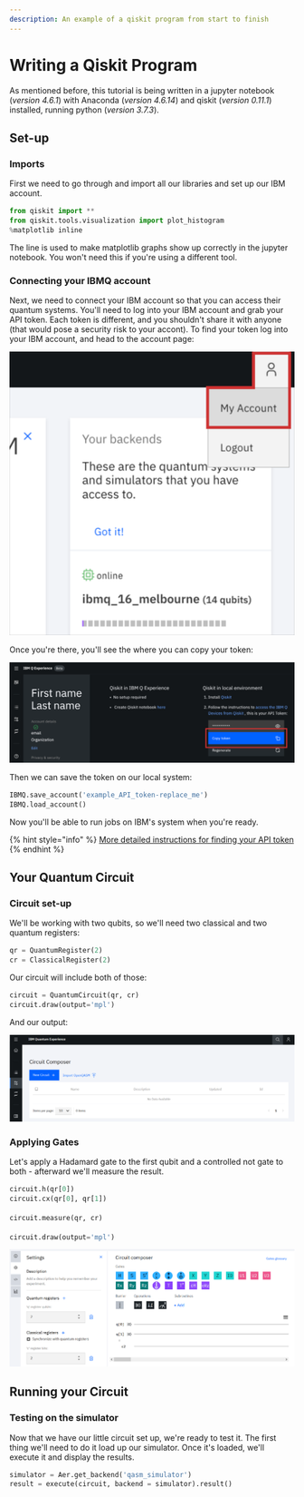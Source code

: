 ```yaml
---
description: An example of a qiskit program from start to finish
---
```


# Writing a Qiskit Program

As mentioned before, this tutorial is being written in a jupyter notebook \(_version 4.6.1_\) with Anaconda \(_version 4.6.14_\) and qiskit \(_version 0.11.1_\) installed, running python \(_version 3.7.3_\).

## Set-up

### Imports

First we need to go through and import all our libraries and set up our IBM account.

```python
from qiskit import **
from qiskit.tools.visualization import plot_histogram
%matplotlib inline
```

The line is used to make matplotlib graphs show up correctly in the jupyter notebook. You won't need this if you're using a different tool.

### Connecting your IBMQ account

Next, we need to connect your IBM account so that you can access their quantum systems. You'll need to log into your IBM account and grab your API token. Each token is different, and you shouldn't share it with anyone \(that would pose a security risk to your accont\). To find your token log into your IBM account, and head to the account page:

![A screenshot show where the account page can be found](../.gitbook/assets/image%20%2831%29.png)

Once you're there, you'll see the where you can copy your token:

![A screenshot showing where the copy token button can be found](../.gitbook/assets/image%20%2846%29.png)

Then we can save the token on our local system:

```python
IBMQ.save_account('example_API_token-replace_me')
IBMQ.load_account()
```

Now you'll be able to run jobs on IBM's system when you're ready.

{% hint style="info" %}
[More detailed instructions for finding your API token](https://qiskit.org/documentation/install.html#access-ibm-quantum-systems)
{% endhint %}

## Your Quantum Circuit

### Circuit set-up

We'll be working with two qubits, so we'll need two classical and two quantum registers:

```python
qr = QuantumRegister(2)
cr = ClassicalRegister(2)
```

Our circuit will include both of those:

```python
circuit = QuantumCircuit(qr, cr)
circuit.draw(output='mpl')
```

And our output:

![A visualization of our empty circuit](../.gitbook/assets/image%20%2838%29.png)

### Applying Gates

Let's apply a Hadamard gate to the first qubit and a controlled not gate to both - afterward we'll measure the result.

```python
circuit.h(qr[0])
circuit.cx(qr[0], qr[1])

circuit.measure(qr, cr)

circuit.draw(output='mpl')
```

![A visualization of our circuit after applying gates and measuring](../.gitbook/assets/image%20%289%29.png)

## Running your Circuit

### Testing on the simulator

Now that we have our little circuit set up, we're ready to test it. The first thing we'll need to do it load up our simulator. Once it's loaded, we'll execute it and display the results.

```python
simulator = Aer.get_backend('qasm_simulator')
result = execute(circuit, backend = simulator).result()

```

